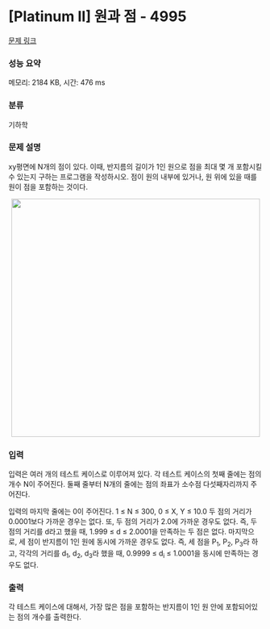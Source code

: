 # [Platinum II] 원과 점 - 4995 

[문제 링크](https://www.acmicpc.net/problem/4995) 

### 성능 요약

메모리: 2184 KB, 시간: 476 ms

### 분류

기하학

### 문제 설명

<p>xy평면에 N개의 점이 있다. 이때, 반지름의 길이가 1인 원으로 점을 최대 몇 개 포함시킬 수 있는지 구하는 프로그램을 작성하시오. 점이 원의 내부에 있거나, 원 위에 있을 때를 원이 점을 포함하는 것이다.</p>

<p style="text-align: center;"><img alt="" src="https://www.acmicpc.net/upload/images/cnp.gif" style="width: 493px; height: 472px;"></p>

### 입력 

 <p>입력은 여러 개의 테스트 케이스로 이루어져 있다. 각 테스트 케이스의 첫째 줄에는 점의 개수 N이 주어진다. 둘째 줄부터 N개의 줄에는 점의 좌표가 소수점 다섯째자리까지 주어진다.</p>

<p>입력의 마지막 줄에는 0이 주어진다. 1 ≤ N ≤ 300, 0 ≤ X, Y ≤ 10.0 두 점의 거리가 0.0001보다 가까운 경우는 없다. 또, 두 점의 거리가 2.0에 가까운 경우도 없다. 즉, 두 점의 거리를 d라고 했을 때, 1.999 ≤ d ≤ 2.0001을 만족하는 두 점은 없다. 마지막으로, 세 점이 반지름이 1인 원에 동시에 가까운 경우도 없다. 즉, 세 점을 P<sub>1</sub>, P<sub>2</sub>, P<sub>3</sub>라 하고, 각각의 거리를 d<sub>1</sub>, d<sub>2</sub>, d<sub>3</sub>라 했을 때, 0.9999 ≤ d<sub>i</sub> ≤ 1.0001을 동시에 만족하는 경우도 없다.</p>

### 출력 

 <p>각 테스트 케이스에 대해서, 가장 많은 점을 포함하는 반지름이 1인 원 안에 포함되어있는 점의 개수를 출력한다.</p>

